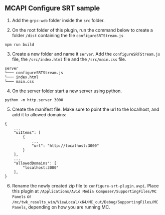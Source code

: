 
## MCAPI Configure SRT sample

1. Add the `grpc-web` folder inside the `src` folder.


2. On the root folder of this plugin, run the command below to create a folder `/dist` containing the file `configureSRTStream.js`
```
npm run build
```

3. Create a new folder and name it `server`. Add the `configureSRTStream.js` file, the `/src/index.html` file and the `/src/main.css` file.
```
server
└─── configureSRTStream.js
└─── index.html
└─── main.css
```

4. On the server folder start a new server using python.
```
python -m http.server 3000
```

5. Create the manifest file. Make sure to point the url to the localhost, and add it to allowed domains:
```
{
	...
	"uiItems": [
		{
			...
			"url": "http://localhost:3000"
		}
	],
	...
	"allowedDomains": [
		"localhost:3000"
	],
}
```

6. Rename the newly created zip file to `configure-srt-plugin.avpi`. Place this plugin at `/Applications/Avid Media Composer/SupportingFiles/MC Panels` or `/mc/twk_results_win/ViewLocal/x64/MC_out/Debug/SupportingFiles/MC Panels`, depending on how you are running MC.
